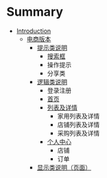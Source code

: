 # Summary

* [Introduction](README.md)
    * [电商版本](电商版本.md)
        * [提示类说明](提示类说明.md)
            * [搜索框](搜索框.md)
            * 操作提示
            * 分享类
        * [逻辑类说明](逻辑类说明.md)
            * 登录注册
            * [首页](首页.md)
            * [列表及详情](列表.md)
                * 家用列表及详情
                * 店铺列表及详情
                * 采购列表及详情
            * [个人中心](个人中心.md)
                * 店铺
                * 订单
        * [显示类说明（页面）](显示类说明.md)

